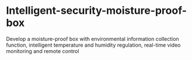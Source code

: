 # Intelligent-security-moisture-proof-box
Develop a moisture-proof box with environmental information collection function, intelligent temperature and humidity regulation, real-time video monitoring and remote control
